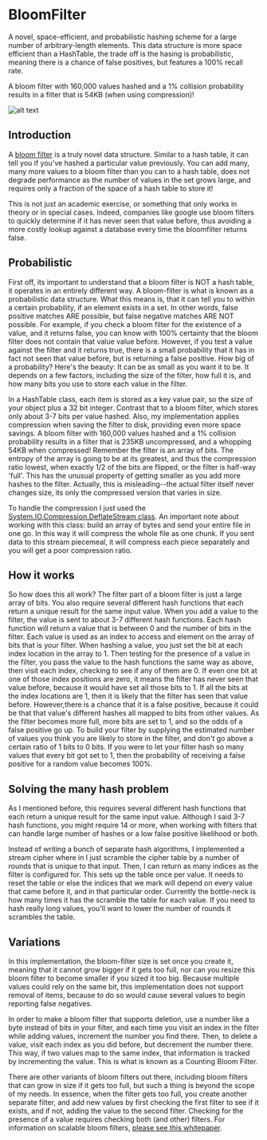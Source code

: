# BloomFilter

A novel, space-efficient, and probabilistic hashing scheme for a large number of arbitrary-length elements. This data structure is more space efficient than a HashTable, the trade off is the hasing is probabilistic, meaning there is a chance of false positives, but features a 100% recall rate.

A bloom filter with 160,000 values hashed and a 1% collision probability results in a filter that is 54KB (when using compression)! 

![alt text](https://github.com/AdamWhiteHat/BloomFilter/blob/master/bloom_filter1.JPG "BloomFilter Screenshot")




## Introduction

A [bloom filter](https://en.wikipedia.org/wiki/Bloom_filter "Wikipedia's Article on Bloom Filter") is a truly novel data structure. Similar to a hash table, it can tell you if you've hashed a particular value previously. You can add many, many more values to a bloom filter than you can to a hash table, does not degrade performance as the number of values in the set grows large, and requires only a fraction of the space of a hash table to store it! 

This is not just an academic exercise, or something that only works in theory or in special cases. Indeed, companies like google use bloom filters to quickly determine if it has never seen that value before, thus avoiding a more costly lookup against a database every time the bloomfilter returns false.




## Probabilistic

First off, its important to understand that a bloom filter is NOT a hash table, it operates in an entirely different way. A bloom-filter is what is known as a probabilistic data structure. What this means is, that it can tell you to within a certain probability, if an element exists in a set. In other words, false positive matches ARE possible, but false negative matches ARE NOT possible. For example, if you check a bloom filter for the existence of a value, and it returns false, you can know with 100% certainty that the bloom filter does not contain that value value before. However, if you test a value against the filter and it returns true, there is a small probability that it has in fact not seen that value before, but is returning a false positive. How big of a probability? Here's the beauty: It can be as small as you want it to be. It depends on a few factors, including the size of the filter, how full it is, and how many bits you use to store each value in the filter. 

In a HashTable class, each item is stored as a key value pair, so the size of your object plus a 32 bit integer. Contrast that to a bloom filter, which stores only about 3-7 bits per value hashed. Also, my implementation applies compression when saving the filter to disk, providing even more space savings. A bloom filter with 160,000 values hashed and a 1% collision probability results in a filter that is 235KB uncompressed, and a whopping 54KB when compressed! Remember the filter is an array of bits. The entropy of the array is going to be at its greatest, and thus the compression ratio lowest, when exactly 1/2 of the bits are flipped, or the filter is half-way 'full'. This has the unusual property of getting smaller as you add more hashes to the filter. Actually, this is misleading--the actual filter itself never changes size, its only the compressed version that varies in size.

To handle the compression I just used the [System.IO.Compression.DeflateStream class](https://msdn.microsoft.com/en-us/library/system.io.compression.deflatestream(v=vs.100).aspx). An important note about working with this class: build an array of bytes and send your entire file in one go. In this way it will compress the whole file as one chunk. If you sent data to this stream piecemeal, it will compress each piece separately and you will get a poor compression ratio.




## How it works

So how does this all work? The filter part of a bloom filter is just a large array of bits. You also require several different hash functions that each return a unique result for the same input value. When you add a value to the filter, the value is sent to about 3-7 different hash functions. Each hash function will return a value that is between 0 and the number of bits in the filter. Each value is used as an index to access and element on the array of bits that is your filter. When hashing a value, you just set the bit at each index location in the array to 1. Then testing for the presence of a value in the filter, you pass the value to the hash functions the same way as above, then visit each index, checking to see if any of them are 0. If even one bit at one of those index positions are zero, it means the filter has never seen that value before, because it would have set all those bits to 1. If all the bits at the index locations are 1, then it is likely that the filter has seen that value before. However,there is a chance that it is a false positive, because it could be that that value's different hashes all mapped to bits from other values. As the filter becomes more full, more bits are set to 1, and so the odds of a false positive go up. To build your filter by supplying the estimated number of values you think you are likely to store in the filter, and don't go above a certain ratio of 1 bits to 0 bits. If you were to let your filter hash so many values that every bit got set to 1, then the probability of receiving a false positive for a random value becomes 100%.




## Solving the many hash problem
As I mentioned before, this requires several different hash functions that each return a unique result for the same input value. Although I said 3-7 hash functions, you might require 14 or more, when working with filters that can handle large number of hashes or a low false positive likelihood or both. 

Instead of writing a bunch of separate hash algorithms, I implemented a stream cipher where in I just scramble the cipher table by a number of rounds that is unique to that input. Then, I can return as many indices as the filter is configured for. This sets up the table once per value. It needs to reset the table or else the indices that we mark will depend on every value that came before it, and in that particular order. Currently the bottle-neck is how many times it has the scramble the table for each value. If you need to hash really long values, you'll want to lower the number of rounds it scrambles the table.




## Variations

In this implementation, the bloom-filter size is set once you create it, meaning that it cannot grow bigger if it gets too full, nor can you resize this bloom filter to become smaller if you sized it too big. Because multiple values could rely on the same bit, this implementation does not support removal of items, because to do so would cause several values to begin reporting false negatives.

In order to make a bloom filter that supports deletion, use a number like a byte instead of bits in your filter, and each time you visit an index in the filter while adding values, increment the number you find there. Then, to delete a value, visit each index as you did before, but decrement the number there. This way, if two values map to the same index, that information is tracked by incrementing the value. This is what is known as a Counting Bloom Filter.

There are other variants of bloom filters out there, including bloom filters that can grow in size if it gets too full, but such a thing is beyond the scope of my needs. In essence, when the filter gets too full, you create another separate filter, and add new values by first checking the first filter to see if it exists, and if not, adding the value to the second filter. Checking for the presence of a value requires checking both (and other) filters. For information on scalable bloom filters, [please see this whitepaper](http://gsd.di.uminho.pt/members/cbm/ps/dbloom.pdf).
